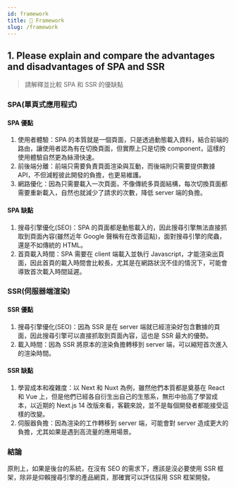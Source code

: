 ```yaml
---
id: framework
title: 📄 Framework
slug: /framework
---
```


## 1. Please explain and compare the advantages and disadvantages of SPA and SSR

> 請解釋並比較 SPA 和 SSR 的優缺點

### SPA(單頁式應用程式)

#### SPA 優點

1. 使用者體驗：SPA 的本質就是一個頁面，只是透過動態載入資料，結合前端的路由，讓使用者認為有在切換頁面，但實際上只是切換 component，這樣的使用體驗自然更為絲滑快速。
2. 前後端分離：前端只需要負責頁面渲染與互動，而後端則只需要提供數據 API，不但減輕彼此開發的負擔，也更易維護。
3. 網路優化：因為只需要載入一次頁面，不像傳統多頁面結構，每次切換頁面都需要重新載入，自然也就減少了請求的次數，降低 server 端的負擔。

#### SPA 缺點

1. 搜尋引擎優化(SEO)：SPA 的頁面都是動態載入的，因此搜尋引擎無法直接抓取到頁面內容(雖然近年 Google 聲稱有在改善這點)，面對搜尋引擎的爬蟲，還是不如傳統的 HTML。
2. 首頁載入時間：SPA 需要在 client 端載入並執行 Javascript，才能渲染出頁面，因此首頁的載入時間會比較長，尤其是在網路狀況不佳的情況下，可能會導致首次載入時間延遲。

### SSR(伺服器端渲染)

#### SSR 優點

1. 搜尋引擎優化(SEO)：因為 SSR 是在 server 端就已經渲染好包含數據的頁面，因此搜尋引擎可以直接抓取到頁面內容，這也是 SSR 最大的優勢。
2. 載入時間：因為 SSR 將原本的渲染負擔轉移到 server 端，可以縮短首次進入的渲染時間。

#### SSR 缺點

1. 學習成本和複雜度：以 Next 和 Nuxt 為例，雖然他們本質都是奠基在 React 和 Vue 上，但是他們已經各自衍生出自己的生態系，無形中抬高了學習成本，以近期的 Next.js 14 改版來看，客觀來說，並不是每個開發者都能接受這樣的改變。
2. 伺服器負擔：因為渲染的工作轉移到 server 端，可能會對 server 造成更大的負擔，尤其如果是遇到高流量的應用場景。

### 結論

原則上，如果是後台的系統，在沒有 SEO 的需求下，應該是沒必要使用 SSR 框架，除非是仰賴搜尋引擎的產品網頁，那確實可以評估採用 SSR 框架開發。
